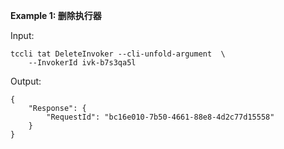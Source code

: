 **Example 1: 删除执行器**



Input: 

```
tccli tat DeleteInvoker --cli-unfold-argument  \
    --InvokerId ivk-b7s3qa5l
```

Output: 
```
{
    "Response": {
        "RequestId": "bc16e010-7b50-4661-88e8-4d2c77d15558"
    }
}
```

